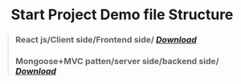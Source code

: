  <p align="center">
    <h1 align="center">Start Project Demo file Structure </h1>
</p>

> ###  React js/Client side/Frontend side/ *[Download](https://github.com/julfiker755/client)*
> ###  Mongoose+MVC patten/server side/backend side/ *[Download](https://github.com/julfiker755/mongoose-start-server)*



